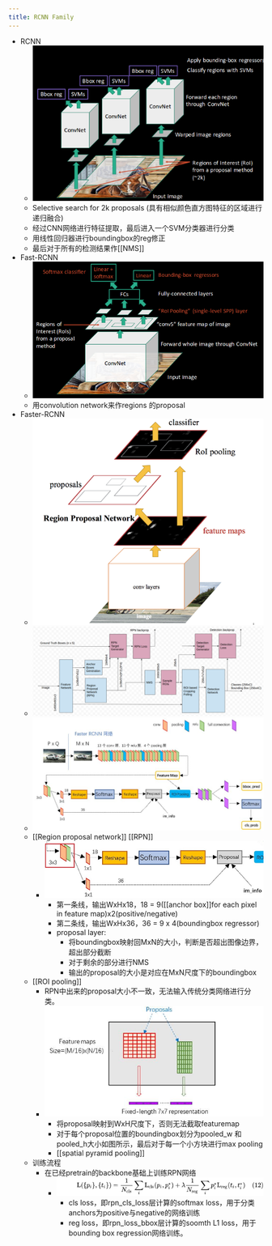 ```yaml
---
title: RCNN Family
---
```

- RCNN
	 - ![](../assets/WYWQVeV749.png)
	 - Selective search for 2k proposals (具有相似颜色直方图特征的区域进行递归融合)
	 - 经过CNN网络进行特征提取，最后进入一个SVM分类器进行分类
	 - 用线性回归器进行boundingbox的reg修正
	 - 最后对于所有的检测结果作[[NMS]]
- Fast-RCNN
	 - ![](../assets/cj4hmBcSAp.png)
	 - 用convolution network来作regions 的proposal
- Faster-RCNN
	 - ![](../assets/X7aXnaNbW8.png)
	 - ![](../assets/5Bbg1meX7O.png)
	 - ![](../assets/UL5g7GnyDy.png)
	 - [[Region proposal network]] [[RPN]]
		 - ![](../assets/Njvb2VlSs-.png)
			 - 第一条线，输出WxHx18，18 = 9([[anchor box]]for each pixel in feature map)x2(positive/negative)
			 - 第二条线，输出WxHx36，36 = 9 x 4(boundingbox regressor)
			 - proposal layer:
				 - 将boundingbox映射回MxN的大小，判断是否超出图像边界，超出部分截断
				 - 对于剩余的部分进行NMS
				 - 输出的proposal的大小是对应在MxN尺度下的boundingbox
	 - [[ROI pooling]]
		 - RPN中出来的proposal大小不一致，无法输入传统分类网络进行分类。
		 - ![](../assets/iXqHAhD5Or.png)
			 - 将proposal映射到WxH尺度下，否则无法截取featuremap
			 - 对于每个proposal位置的boundingbox划分为pooled_w 和pooled_h大小如图所示，最后对于每一个小方块进行max pooling
			 - [[spatial pyramid pooling]]
	 - 训练流程
		 - 在已经pretrain的backbone基础上训练RPN网络
			 - ![](../assets/BbIdwprla1.png)
				 - cls loss，即rpn_cls_loss层计算的softmax loss，用于分类anchors为positive与negative的网络训练
				 - reg loss，即rpn_loss_bbox层计算的soomth L1 loss，用于bounding box regression网络训练。